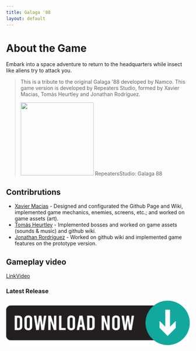 ```yaml
---
title: Galaga '88
layout: default
---
```


# About the Game

Embark into a space adventure to return to the headquarters while insect like aliens try to attack you.


>This is a tribute to the original Galaga '88 developed by Namco. This game version is developed by Repeaters Studio, formed by Xavier Macias, Tomás Heurtley and Jonathan Rodríguez.
>
><img src="https://github.com/user-attachments/assets/41094120-2cbe-4886-baf1-133d6e0db25d" width="200" height="200" /> 
> RepeatersStudio: Galaga 88

## Contribrutions

* [Xavier Macias](https://github.com/xavimacias365) - Designed and configurated the Github Page and Wiki, implemented game mechanics, enemies, screens, etc.; and worked on game assets (art).
* [Tomás Heurtley](https://github.com/MrVulture33) - Implemented bosses and worked on game assets (sounds & music) and github wiki.
* [Jonathan Rordríguez](https://github.com/JonyDProgramer) - Worked on github wiki and implemented game features on the prototype version.

## Gameplay video

[LinkVideo](https://github.com/xavimacias365/Galaga88_v2/releases/tag/v1.0)

### Latest Release
[![](https://github.com/xavimacias365/Galaga88_v2/blob/main/assets/download_button.png?raw=true)](https://github.com/xavimacias365/Galaga88_v2/releases/tag/v1.0)
